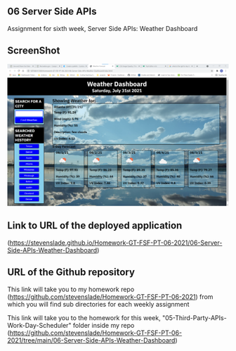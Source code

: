## 06 Server Side APIs

Assignment for sixth week, Server Side APIs: Weather Dashboard

## ScreenShot 

![screenshot of homework](./assets/images/weatherDashboardSS.png)


## Link to URL of the deployed application 


(https://stevenslade.github.io/Homework-GT-FSF-PT-06-2021/06-Server-Side-APIs-Weather-Dashboard)


## URL of the Github repository

This link will take you to my homework repo (https://github.com/stevenslade/Homework-GT-FSF-PT-06-2021) from which you will find sub directories for each weekly assignment

This link will take you to the homework for this week, "05-Third-Party-APIs-Work-Day-Scheduler" folder inside my repo (https://github.com/stevenslade/Homework-GT-FSF-PT-06-2021/tree/main/06-Server-Side-APIs-Weather-Dashboard)


